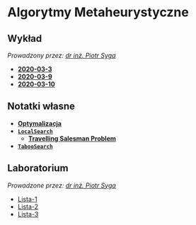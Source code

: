# Algorytmy Metaheurystyczne

## Wykład

*Prowadzony przez: [dr inż. Piotr Syga](https://ki.pwr.edu.pl/osoba.php?NICK=PSYGA)*

- [**2020-03-3**](wyk/2020-03-03.md)
- [**2020-03-9**](wyk/2020-03-09.md)
- [**2020-03-10**](wyk/2020-03-10.md)

## Notatki własne

- [**Optymalizacja**](notes/optymalizacja.md)
- [**`LocalSearch`**](notes/local-search.md)
    - [**Travelling Salesman Problem**](notes/tsp-ls.md)
- [**`TabooSearch`**](notes/taboo-search.md)

## Laboratorium

*Prowadzone przez: [dr inż. Piotr Syga](https://ki.pwr.edu.pl/osoba.php?NICK=PSYGA)*

- [Lista-1](lab/l1/readme.md)
- [Lista-2](lab/l2/readme.md)
- [Lista-3](lab/l3/readme.md)
